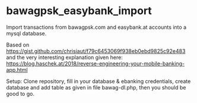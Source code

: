 # bawagpsk_easybank_import

Import transactions from bawagpsk.com and easybank.at accounts into a mysql database.

Based on https://gist.github.com/chrisiaut/f79c6453069f938eb0ebd9825c92e483 and the very interesting explanation given here: https://blog.haschek.at/2018/reverse-engineering-your-mobile-banking-app.html

Setup:
Clone repository, fill in your database & ebanking credentials, create database and add table as given in file bawag-dl.php, then you should be good to go.
